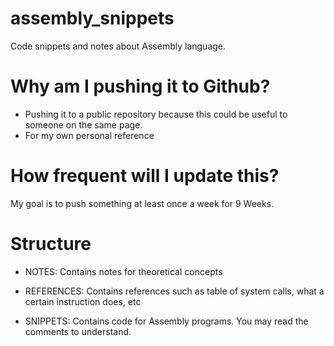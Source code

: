 # assembly_snippets

Code snippets and notes about Assembly language. 


# Why am I pushing it to Github?
- Pushing it to a public repository because this could be useful to someone on the same page.
- For my own personal reference

# How frequent will I update this?

My goal is to push something at least once a week for 9 Weeks. 

# Structure 

- NOTES:
    Contains notes for theoretical concepts

- REFERENCES:
    Contains references such as table of system calls, what a certain instruction does, etc

- SNIPPETS:
    Contains code for Assembly programs. You may read the comments to understand.